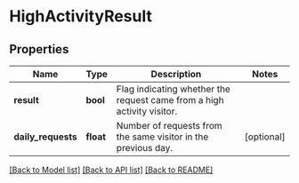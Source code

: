 # HighActivityResult

## Properties
Name | Type | Description | Notes
------------ | ------------- | ------------- | -------------
**result** | **bool** | Flag indicating whether the request came from a high activity visitor. | 
**daily_requests** | **float** | Number of requests from the same visitor in the previous day. | [optional] 

[[Back to Model list]](../README.md#documentation-for-models) [[Back to API list]](../README.md#documentation-for-api-endpoints) [[Back to README]](../README.md)

